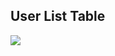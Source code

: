 <h2>User List Table</h2>

<img src="[images/1.jpeg](https://github.com/Ravindudeshitha/React-Express-MySQL-Tailwind-CRUD/blob/main-1/Images/1.jpeg)https://github.com/Ravindudeshitha/React-Express-MySQL-Tailwind-CRUD/blob/main-1/Images/1.jpeg">
